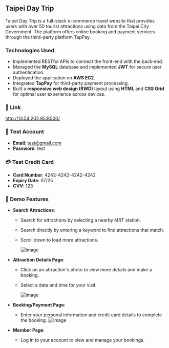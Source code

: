 ## Taipei Day Trip

Taipei Day Trip is a full-stack e-commerce travel website that provides users with over 50 tourist attractions using data from the Taipei City Government. The platform offers online booking and payment services through the third-party platform TapPay.

### Technologies Used

- Implemented RESTful APIs to connect the front-end with the back-end.
- Managed the **MySQL** database and implemented **JWT** for secure user authentication.
- Deployed the application on **AWS EC2**.
- Integrated **TapPay** for third-party payment processing.
- Built a **responsive web design (RWD)** layout using **HTML** and **CSS Grid** for optimal user experience across devices.

### 🔗 Link

http://13.54.202.95:8000/

### 🔑 Test Account

- **Email**: test@gmail.com
- **Password**: test

### 💳 Test Credit Card

- **Card Number**: 4242-4242-4242-4242
- **Expiry Date**: 07/25
- **CVV**: 123

### 🔴 Demo Features

- **Search Attractions**:
    - Search for attractions by selecting a nearby MRT station.
    - Search directly by entering a keyword to find attractions that match.
    - Scroll down to load more attractions.
 
      ![image](https://github.com/user-attachments/assets/1e5ce899-0c2e-446d-8d10-45db4a84079c)

- **Attraction Details Page**:
    - Click on an attraction's photo to view more details and make a booking.
    - Select a date and time for your visit.
 
      ![image](https://github.com/user-attachments/assets/d4ef784f-47cd-4247-a8cb-3963cb3ef156)

- **Booking/Payment Page**:
    - Enter your personal information and credit card details to complete the booking.
      ![image](https://github.com/user-attachments/assets/355c6b54-e01c-4a56-b969-7db1b3798fb1)

- **Member Page**:
    - Log in to your account to view and manage your bookings.

